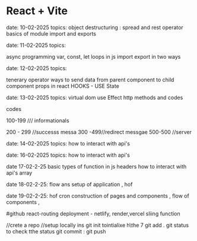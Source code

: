 # React + Vite
date: 10-02-2025
topics:
object destructuring :
spread and rest operator 
basics of module import and exports 




date: 11-02-2025
topics:

async programming 
var, const, let
loops in js
import export in two ways 


date: 12-02-2025
topics:

tenerary operator 
ways to send data from parent component to child component
props in react
HOOKS - USE State 



date: 13-02-2025
topics:
virtual dom
use Effect
http methods and codes 

codes 

100-199 /// informationals 

200 - 299 //successs messa
300 -499//redirect messgae
500-500 //server

date: 14-02-2025
topics:
how to interact with api's 



date: 16-02-2025
topics:
how to interact with api's 




date 17-02-2-25
basic types of function in js 
headers
how to interact with api's 
array




date 18-02-2-25:
flow ans setup of application ,
hof




date 19-02-2-25:
hof
cron
construction of pages and components , 
flow of components 
,




#github
react-routing 
deployment - netlify, render,vercel 
sliing function 


//crete a repo 
//setup locally ins
git init  tointialixe h\the 7
git add . 
git status to check tthe status
git commit :
git push 